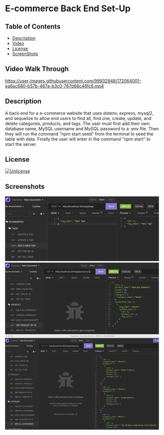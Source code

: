 # E-commerce Back End Set-Up

## Table of Contents
* [Description](#description)
* [Video](#video-walk-through)
* [License](#license)
* [ScreenShots](#screenshots)

## Video Walk Through
https://user-images.githubusercontent.com/99932948/172064001-ea6ac680-b57b-467a-b3c0-767b66c46fc6.mp4

## Description
A back end for a e-commerce website that uses dotenv, express, mysql2, and sequelize to allow end users to find all, find one, create, update, and delete categories, products, and tags. The user must first add their own database name, MySQL username and MySQL password to a .env file. Then they will run the command "npm start seed" from the terminal to seed the table with data. Finally the user will enter in the command "npm start" to start the server. 

## License 
[![Unlicense](https://img.shields.io/badge/License-Unlicense-blue.svg)](https://unlicense.org/)

## Screenshots 
![Add New Tag](./assets/addnewtag.png)
![See Product by ID](./assets/productbyid.png)
![See all Categories](./assets/seeallcategories.png)
